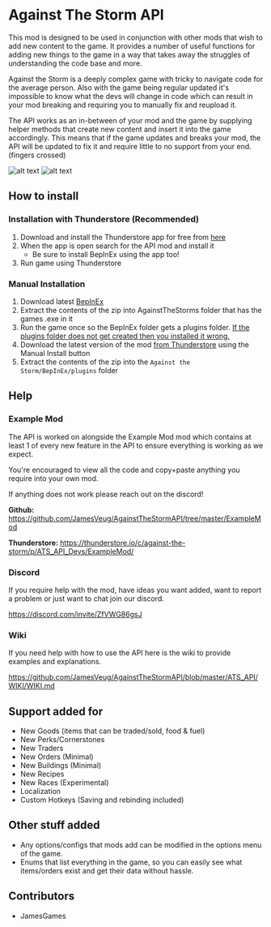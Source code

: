 # Against The Storm API

This mod is designed to be used in conjunction with other mods that wish to add new content to the game. It provides a number of useful functions for adding new things to the game in a way that takes away the struggles of understanding the code base and more.

Against the Storm is a deeply complex game with tricky to navigate code for the average person. Also with the game being regular updated it's impossible to know what the devs will change in code which can result in your mod breaking and requiring you to manually fix and reupload it.

The API works as an in-between of your mod and the game by supplying helper methods that create new content and insert it into the game accordingly. This means that if the game updates and breaks your mod, the API will be updated to fix it and require little to no support from your end. (fingers crossed)

![alt text](https://github.com/JamesVeug/AgainstTheStormAPI/blob/master/Github/CustomKeyBindings.png?raw=true "Custom Keybindings")
![alt text](https://github.com/JamesVeug/AgainstTheStormAPI/blob/master/Github/ModsTab.png?raw=true "Mods tab for adjustable values")


## How to install

### Installation with Thunderstore (Recommended)
1. Download and install the Thunderstore app for free from [here](https://thunderstore.io/)
2. When the app is open search for the API mod and install it
   - Be sure to install BepInEx using the app too!
3. Run game using Thunderstore


### Manual Installation
1. Download latest [BepInEx](https://github.com/BepInEx/BepInEx/releases)
2. Extract the contents of the zip into AgainstTheStorms folder that has the games .exe in it
3. Run the game once so the BepInEx folder gets a plugins folder. [If the plugins folder does not get created then you installed it wrong.](https://docs.bepinex.dev/articles/user_guide/installation/index.html)
4. Download the latest version of the mod [from Thunderstore](https://thunderstore.io/c/against-the-storm/p/ATS_API_Devs/API/) using the Manual Install button
5. Extract the contents of the zip into the `Against the Storm/BepInEx/plugins` folder

## Help

### Example Mod
The API is worked on alongside the Example Mod mod which contains at least 1 of every new feature in the API to ensure everything is working as we expect.

You're encouraged to view all the code and copy+paste anything you require into your own mod.

If anything does not work please reach out on the discord!

**Github:** https://github.com/JamesVeug/AgainstTheStormAPI/tree/master/ExampleMod

**Thunderstore:** https://thunderstore.io/c/against-the-storm/p/ATS_API_Devs/ExampleMod/


### Discord
If you require help with the mod, have ideas you want added, want to report a problem or just want to chat join our discord.
    
https://discord.com/invite/ZfVWG86gsJ


### Wiki
If you need help with how to use the API here is the wiki to provide examples and explanations.

https://github.com/JamesVeug/AgainstTheStormAPI/blob/master/ATS_API/WIKI/WIKI.md


## Support added for
- New Goods (items that can be traded/sold, food & fuel)
- New Perks/Cornerstones
- New Traders
- New Orders (Minimal)
- New Buildings (Minimal)
- New Recipes
- New Races (Experimental)
- Localization
- Custom Hotkeys (Saving and rebinding included)

## Other stuff added
- Any options/configs that mods add can be modified in the options menu of the game.
- Enums that list everything in the game, so you can easily see what items/orders exist and get their data without hassle.


## Contributors
- JamesGames

